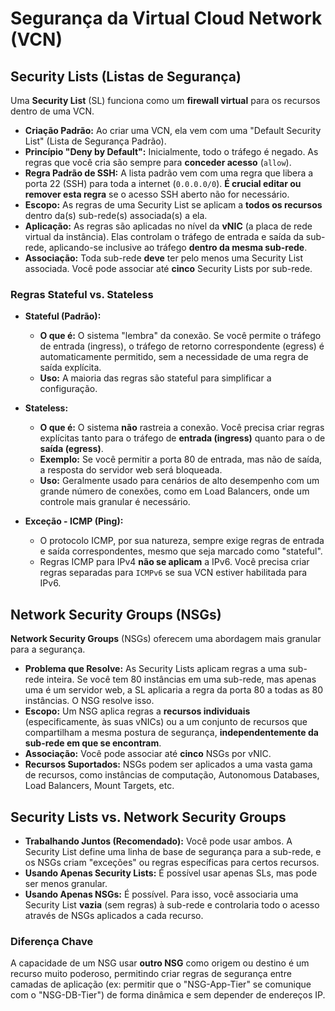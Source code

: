 # Segurança da Virtual Cloud Network (VCN)

## Security Lists (Listas de Segurança)

Uma **Security List** (SL) funciona como um **firewall virtual** para os recursos dentro de uma VCN.

* **Criação Padrão:** Ao criar uma VCN, ela vem com uma "Default Security List" (Lista de Segurança Padrão).
* **Princípio "Deny by Default":** Inicialmente, todo o tráfego é negado. As regras que você cria são sempre para **conceder acesso** (`allow`).
* **Regra Padrão de SSH:** A lista padrão vem com uma regra que libera a porta 22 (SSH) para toda a internet (`0.0.0.0/0`). **É crucial editar ou remover esta regra** se o acesso SSH aberto não for necessário.
* **Escopo:** As regras de uma Security List se aplicam a **todos os recursos** dentro da(s) sub-rede(s) associada(s) a ela.
* **Aplicação:** As regras são aplicadas no nível da **vNIC** (a placa de rede virtual da instância). Elas controlam o tráfego de entrada e saída da sub-rede, aplicando-se inclusive ao tráfego **dentro da mesma sub-rede**.
* **Associação:** Toda sub-rede **deve** ter pelo menos uma Security List associada. Você pode associar até **cinco** Security Lists por sub-rede.

### Regras Stateful vs. Stateless

* **Stateful (Padrão):**
    * **O que é:** O sistema "lembra" da conexão. Se você permite o tráfego de entrada (ingress), o tráfego de retorno correspondente (egress) é automaticamente permitido, sem a necessidade de uma regra de saída explícita.
    * **Uso:** A maioria das regras são stateful para simplificar a configuração.

* **Stateless:**
    * **O que é:** O sistema **não** rastreia a conexão. Você precisa criar regras explícitas tanto para o tráfego de **entrada (ingress)** quanto para o de **saída (egress)**.
    * **Exemplo:** Se você permitir a porta 80 de entrada, mas não de saída, a resposta do servidor web será bloqueada.
    * **Uso:** Geralmente usado para cenários de alto desempenho com um grande número de conexões, como em Load Balancers, onde um controle mais granular é necessário.

* **Exceção - ICMP (Ping):**
    * O protocolo ICMP, por sua natureza, sempre exige regras de entrada e saída correspondentes, mesmo que seja marcado como "stateful".
    * Regras ICMP para IPv4 **não se aplicam** a IPv6. Você precisa criar regras separadas para `ICMPv6` se sua VCN estiver habilitada para IPv6.


## Network Security Groups (NSGs)

**Network Security Groups** (NSGs) oferecem uma abordagem mais granular para a segurança.

* **Problema que Resolve:** As Security Lists aplicam regras a uma sub-rede inteira. Se você tem 80 instâncias em uma sub-rede, mas apenas uma é um servidor web, a SL aplicaria a regra da porta 80 a todas as 80 instâncias. O NSG resolve isso.
* **Escopo:** Um NSG aplica regras a **recursos individuais** (especificamente, às suas vNICs) ou a um conjunto de recursos que compartilham a mesma postura de segurança, **independentemente da sub-rede em que se encontram**.
* **Associação:** Você pode associar até **cinco** NSGs por vNIC.
* **Recursos Suportados:** NSGs podem ser aplicados a uma vasta gama de recursos, como instâncias de computação, Autonomous Databases, Load Balancers, Mount Targets, etc.

## Security Lists vs. Network Security Groups

* **Trabalhando Juntos (Recomendado):** Você pode usar ambos. A Security List define uma linha de base de segurança para a sub-rede, e os NSGs criam "exceções" ou regras específicas para certos recursos.
* **Usando Apenas Security Lists:** É possível usar apenas SLs, mas pode ser menos granular.
* **Usando Apenas NSGs:** É possível. Para isso, você associaria uma Security List **vazia** (sem regras) à sub-rede e controlaria todo o acesso através de NSGs aplicados a cada recurso.

### Diferença Chave

A capacidade de um NSG usar **outro NSG** como origem ou destino é um recurso muito poderoso, permitindo criar regras de segurança entre camadas de aplicação (ex: permitir que o "NSG-App-Tier" se comunique com o "NSG-DB-Tier") de forma dinâmica e sem depender de endereços IP.